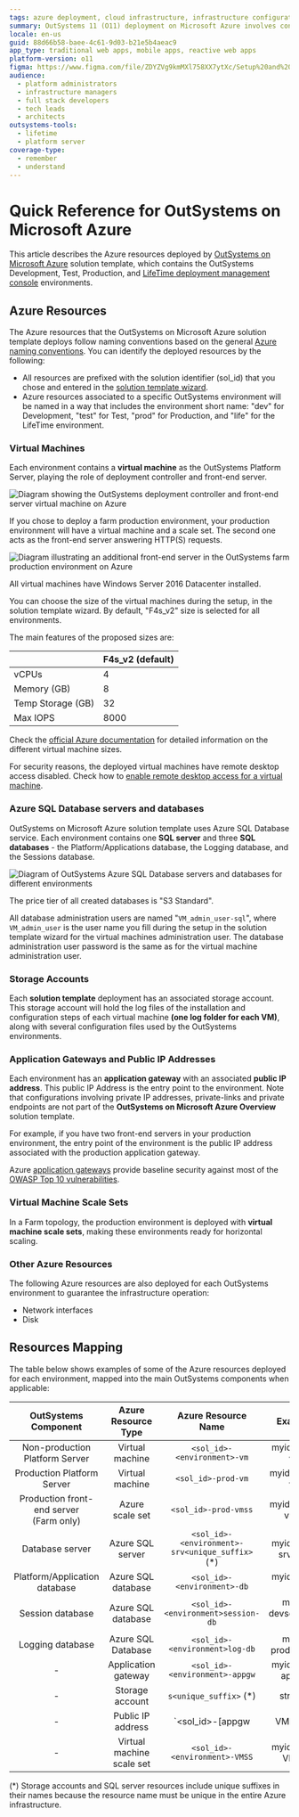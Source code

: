 ```yaml
---
tags: azure deployment, cloud infrastructure, infrastructure configuration, virtual machine configuration, deployment best practices
summary: OutSystems 11 (O11) deployment on Microsoft Azure involves configuring virtual machines, SQL databases, and application gateways.
locale: en-us
guid: 88d66b58-baee-4c61-9d03-b21e5b4aeac9
app_type: traditional web apps, mobile apps, reactive web apps
platform-version: o11
figma: https://www.figma.com/file/ZDYZVg9kmMXl758XX7ytXc/Setup%20and%20maintain%20your%20OutSystems%20Infrastructure?node-id=352:1274
audience:
  - platform administrators
  - infrastructure managers
  - full stack developers
  - tech leads
  - architects
outsystems-tools:
  - lifetime
  - platform server
coverage-type:
  - remember
  - understand
---
```


# Quick Reference for OutSystems on Microsoft Azure

This article describes the Azure resources deployed by [OutSystems on Microsoft Azure](intro.md "OutSystems on Microsoft Azure Overview") solution template, which contains the OutSystems Development, Test, Production, and [LifeTime deployment management console](../../../manage-platform-app-lifecycle/intro.md) environments.

## Azure Resources 

The Azure resources that the OutSystems on Microsoft Azure solution template deploys follow naming conventions based on the general [Azure naming conventions](https://docs.microsoft.com/en-us/azure/architecture/best-practices/naming-conventions). You can identify the deployed resources by the following:

* All resources are prefixed with the solution identifier (sol_id) that you chose and entered in the [solution template wizard](set-up-platform.md#run-the-solution-template-wizard "Set Up OutSystems on Microsoft Azure").
* Azure resources associated to a specific OutSystems environment will be named in a way that includes the environment short name: "dev" for Development, "test" for Test, "prod" for Production, and "life" for the LifeTime environment.

### Virtual Machines

Each environment contains a **virtual machine** as the OutSystems Platform Server, playing the role of deployment controller and front-end server.

![Diagram showing the OutSystems deployment controller and front-end server virtual machine on Azure](images/deployment_controller-and_front-end.png "OutSystems Deployment Controller and Front-End Server")

If you chose to deploy a farm production environment, your production environment will have a virtual machine and a scale set. The second one acts as the front-end server answering HTTP(S) requests.

![Diagram illustrating an additional front-end server in the OutSystems farm production environment on Azure](images/additional-front-end-server.png "OutSystems Additional Front-End Server")

All virtual machines have Windows Server 2016 Datacenter installed.

You can choose the size of the virtual machines during the setup, in the solution template wizard. By default, "F4s_v2" size is selected for all environments.

The main features of the proposed sizes are:

 | |  **F4s_v2** (default)
---|---  
vCPUs  |  4  
Memory (GB)  |  8  
Temp Storage (GB)  |  32  
Max IOPS  |  8000
  
Check the [official Azure documentation](<https://docs.microsoft.com/en-us/azure/virtual-machines/windows/sizes>) for detailed information on the different virtual machine sizes.

For security reasons, the deployed virtual machines have remote desktop access disabled. Check how to [enable remote desktop access for a virtual machine](additional-configurations.md#enable-remote-desktop-for-a-virtual-machine "OutSystems on Microsoft Azure - Additional Configurations").

### Azure SQL Database servers and databases

OutSystems on Microsoft Azure solution template uses Azure SQL Database service. Each environment contains one **SQL server** and three **SQL databases** \- the Platform/Applications database, the Logging database, and the Sessions database.

![Diagram of OutSystems Azure SQL Database servers and databases for different environments](images/databases.png "OutSystems Azure SQL Databases")

The price tier of all created databases is "S3 Standard".

All database administration users are named "`VM_admin_user-sql`", where `VM_admin_user` is the user name you fill during the setup in the solution template wizard for the virtual machines administration user. The database administration user password is the same as for the virtual machine administration user.

### Storage Accounts

Each **solution template** deployment has an associated storage account. This storage account will hold the log files of the installation and configuration steps of each virtual machine **(one log folder for each VM)**, along with several configuration files used by the OutSystems environments.

### Application Gateways and Public IP Addresses

Each environment has an **application gateway** with an associated **public IP address**. This public IP Address is the entry point to the environment. Note that configurations involving private IP addresses, private-links and private endpoints are not part of the **OutSystems on Microsoft Azure Overview** solution template.

For example, if you have two front-end servers in your production environment, the entry point of the environment is the public IP address associated with the production application gateway.

Azure [application gateways](<https://azure.microsoft.com/en-us/blog/azure-web-application-firewall-waf-generally-available/>) provide baseline security against most of the [OWASP Top 10 vulnerabilities](<https://www.owasp.org/index.php/Category:OWASP_Top_Ten_Project>).

### Virtual Machine Scale Sets

In a Farm topology, the production environment is deployed with **virtual machine scale sets**, making these environments ready for horizontal scaling.

### Other Azure Resources

The following Azure resources are also deployed for each OutSystems environment to guarantee the infrastructure operation:

* Network interfaces
* Disk

## Resources Mapping

The table below shows examples of some of the Azure resources deployed for each environment, mapped into the main OutSystems components when applicable:

|OutSystems Component|Azure Resource Type|Azure Resource Name|Example|  
|:------------------:|:-----------------:|:-----------------:|:-----:|
|Non-production Platform Server|Virtual machine|`<sol_id>-<environment>-vm`|myid-dev-vm|
|Production Platform Server|Virtual machine|`<sol_id>-prod-vm`|myid-prod-vm|
|Production front-end server<br/>(Farm only)|Azure scale set|`<sol_id>-prod-vmss`|myid-prod-vmss|
|Database server|Azure SQL server|`<sol_id>-<environment>-srv<unique_suffix>` (*)|myid-dev-srvbqxs|
|Platform/Application database|Azure SQL database|`<sol_id>-<environment>-db`|myid-dev-db|
|Session database|Azure SQL database|`<sol_id>-<environment>session-db`|myid-devsession-db|
|Logging database|Azure SQL Database|`<sol_id>-<environment>log-db`|myid-prodlog-db|
|-|Application gateway|`<sol_id>-<environment>-appgw`|myid-dev-appgw|
|-|Storage account|`s<unique_suffix>` (*)|strbqxs|
|-|Public IP address|`<sol_id>-<environment>[appgw|VM]-PIP`|myid-dev-appgw-PIP|
|-|Virtual machine scale set|`<sol_id>-<environment>-VMSS`|myid-dev-VMSS|

(*) Storage accounts and SQL server resources include unique suffixes in their names because the resource name must be unique in the entire Azure infrastructure.
